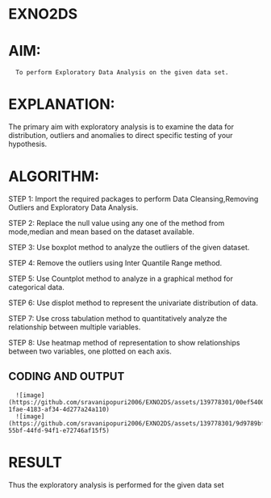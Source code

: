 # EXNO2DS
# AIM:
      To perform Exploratory Data Analysis on the given data set.
      
# EXPLANATION:
  The primary aim with exploratory analysis is to examine the data for distribution, outliers and anomalies to direct specific testing of your hypothesis.
  
# ALGORITHM:
STEP 1: Import the required packages to perform Data Cleansing,Removing Outliers and Exploratory Data Analysis.

STEP 2: Replace the null value using any one of the method from mode,median and mean based on the dataset available.

STEP 3: Use boxplot method to analyze the outliers of the given dataset.

STEP 4: Remove the outliers using Inter Quantile Range method.

STEP 5: Use Countplot method to analyze in a graphical method for categorical data.

STEP 6: Use displot method to represent the univariate distribution of data.

STEP 7: Use cross tabulation method to quantitatively analyze the relationship between multiple variables.

STEP 8: Use heatmap method of representation to show relationships between two variables, one plotted on each axis.

## CODING AND OUTPUT
      ![image](https://github.com/sravanipopuri2006/EXNO2DS/assets/139778301/00ef5400-1fae-4183-af34-4d277a24a110)
      ![image](https://github.com/sravanipopuri2006/EXNO2DS/assets/139778301/9d9789bf-55bf-44fd-94f1-e72746af15f5)



# RESULT
Thus the exploratory analysis is performed for the given data set
        
